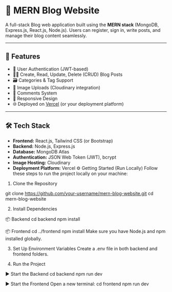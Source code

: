 # 📝 MERN Blog Website

A full-stack Blog web application built using the **MERN stack** (MongoDB, Express.js, React.js, Node.js). Users can register, sign in, write posts, and manage their blog content seamlessly.

---

## 🚀 Features

- 🔐 User Authentication (JWT-based)
- 🧑‍💻 Create, Read, Update, Delete (CRUD) Blog Posts
- 🗃️ Categories & Tag Support
- 📸 Image Uploads (Cloudinary integration)
- 💬 Comments System
- 📱 Responsive Design
- 🌐 Deployed on [Vercel](https://mern-blog-pq4q.vercel.app/) (or your deployment platform)

---

## 🛠️ Tech Stack

- **Frontend:** React.js, Tailwind CSS (or Bootstrap)
- **Backend:** Node.js, Express.js
- **Database:** MongoDB Atlas
- **Authentication:** JSON Web Token (JWT), bcrypt
- **Image Hosting:** Cloudinary
-  **Deployment Platform:** Vercel
⚙️ Getting Started (Run Locally)
Follow these steps to run the project locally on your machine:

1. Clone the Repository


git clone https://github.com/your-username/mern-blog-website.git
cd mern-blog-website

2. Install Dependencies
   
📦 Backend
cd backend
npm install

📦 Frontend
cd ../frontend
npm install
Make sure you have Node.js and npm installed globally.

3. Set Up Environment Variables
Create a .env file in both backend and frontend folders.

4. Run the Project
   
▶️ Start the Backend
cd backend
npm run dev

▶️ Start the Frontend
Open a new terminal:
cd frontend
npm run dev

